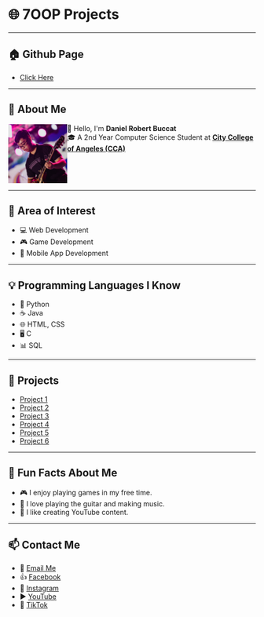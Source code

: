 # 🌐 7OOP Projects  

---

## 🏠 Github Page  
- [Click Here](https://dbuccat24-0032.github.io/7OOP/)  

---

## 📖 About Me  
<img src="Images/Profile.jpg" alt="My Picture" width="120" align="left" />

👋 Hello, I'm **Daniel Robert Buccat**  
🎓 A 2nd Year Computer Science Student at [**City College of Angeles (CCA)**](https://www.facebook.com/CityCollegeOfAngeles)  

<br clear="left"/>

---

## 🎯 Area of Interest  
- 💻 Web Development
- 🎮 Game Development  
- 📱 Mobile App Development  

---

## 💡 Programming Languages I Know  
- 🐍 Python  
- ☕ Java  
- 🌐 HTML, CSS 
- 🖥️ C  
- 📊 SQL  

---

## 🚀 Projects  
- [Project 1](./Projects/Lab%20Task%201.pdf)  
- [Project 2](./Projects/Lab%20Task%202.pdf)  
- [Project 3](./Projects/Lab%20Task%203.pdf)  
- [Project 4](./Projects/Lab%20Task%204.pdf)  
- [Project 5](./Projects/Lab%20Task%205.pdf)  
- [Project 6](./Projects/Lab%20Task%206.pdf)

---

## 🎉 Fun Facts About Me  
- 🎮 I enjoy playing games in my free time.  
- 🎸 I love playing the guitar and making music.  
- 🎥 I like creating YouTube content.  

---

## 📫 Contact Me  
- 📧 [Email Me](mailto:dbuccat24-0032@cca.edu.ph)  
- 👍 [Facebook](https://www.facebook.com/danielrobbuccat/)  
- 📸 [Instagram](https://www.instagram.com/danielrobbuccat/)  
- ▶️ [YouTube](https://www.youtube.com/@DanielRobertBuccat)  
- 🎵 [TikTok](https://www.tiktok.com/@danielrobertbuccat)  
